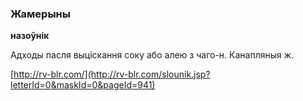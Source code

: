 ### Жамерыны
**назоўнік**

Адходы пасля выціскання соку або алею з чаго-н. Канапляныя ж.

<a rel="author">[http://rv-blr.com/](http://rv-blr.com/slounik.jsp?letterId=0&maskId=0&pageId=941)</a>
